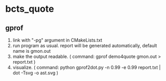 # bcts_quote

## gprof

1. link with "-pg" argument in CMakeLists.txt
2. run program as usual. report will be generated automatically, default name is gmon.out
3. make the output readable. ( command: gprof demo4quote gmon.out > report.txt )
4. visualize. ( command: python gprof2dot.py -n 0.99 -e 0.99 report.txt | dot -Tsvg -o ast.svg )